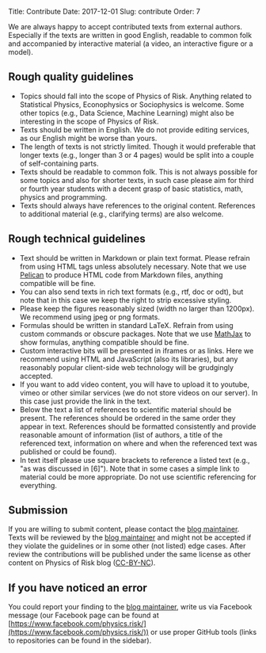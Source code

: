 Title: Contribute
Date: 2017-12-01
Slug: contribute
Order: 7

We are always happy to accept contributed texts from external authors. Especially if the texts are written in good English, readable to common folk and accompanied by interactive material (a video, an interactive figure or a model).

## Rough quality guidelines

* Topics should fall into the scope of Physics of Risk. Anything related to Statistical Physics, Econophysics or Sociophysics is welcome. Some other topics (e.g., Data Science, Machine Learning) might also be interesting in the scope of Physics of Risk.
* Texts should be written in English. We do not provide editing services, as our English might be worse than yours.
* The length of texts is not strictly limited. Though it would preferable that longer texts (e.g., longer than 3 or 4 pages) would be split into a couple of self-containing parts.
* Texts should be readable to common folk. This is not always possible for some topics and also for shorter texts, in such case please aim for third or fourth year students with a decent grasp of basic statistics, math, physics and programming.
* Texts should always have references to the original content. References to additional material (e.g., clarifying terms) are also welcome.

## Rough technical guidelines

* Text should be written in Markdown or plain text format. Please refrain from using HTML tags unless absolutely necessary. Note that we use [Pelican](https://blog.getpelican.com/) to produce HTML code from Markdown files, anything compatible will be fine.
* You can also send texts in rich text formats (e.g., rtf, doc or odt), but note that in this case we keep the right to strip excessive styling.
* Please keep the figures reasonably sized (width no larger than 1200px). We recommend using jpeg or png formats.
* Formulas should be written in standard LaTeX. Refrain from using custom commands or obscure packages. Note that we use [MathJax](https://www.mathjax.org/) to show formulas, anything compatible should be fine.
* Custom interactive bits will be presented in iframes or as links. Here we recommend using HTML and JavaScript (also its libraries), but any reasonably popular client-side web technology will be grudgingly accepted.
* If you want to add video content, you will have to upload it to youtube, vimeo or other similar services (we do not store videos on our server). In this case just provide the link in the text.
* Below the text a list of references to scientific material should be present. The references should be ordered in the same order they appear in text. References should be formatted consistently and provide reasonable amount of information (list of authors, a title of the referenced text, information on where and when the referenced text was published or could be found).
* In text itself please use square brackets to reference a listed text (e.g., "as was discussed in [6]"). Note that in some cases a simple link to material could be more appropriate. Do not use scientific referencing for everything.

## Submission

If you are willing to submit content, please contact the [blog maintainer](/about/). Texts will be reviewed by the [blog maintainer](/about/) and might not be accepted if they violate the guidelines or in some other (not listed) edge cases. After review the contributions will be published under the same license as other content on Physics of Risk blog ([CC-BY-NC](http://creativecommons.org/licenses/by-nc/4.0/)).

## If you have noticed an error

You could report your finding to the [blog maintainer](/about/), write us via Facebook message (our Facebook page can be found at [https://www.facebook.com/physics.risk/](https://www.facebook.com/physics.risk/)) or use proper GitHub tools (links to repositories can be found in the sidebar).
